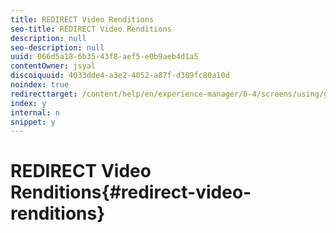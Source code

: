 ```yaml
---
title: REDIRECT Video Renditions
seo-title: REDIRECT Video Renditions
description: null
seo-description: null
uuid: 066d5a18-6b35-43f8-aef5-e0b9aeb4d1a5
contentOwner: jsyal
discoiquuid: 4033dde4-a3e2-4052-a87f-d309fc80a10d
noindex: true
redirecttarget: /content/help/en/experience-manager/6-4/screens/using/generating-renditions
index: y
internal: n
snippet: y
---
```


# REDIRECT Video Renditions{#redirect-video-renditions}

